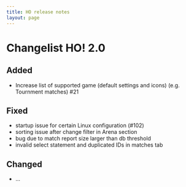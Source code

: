 ```yaml
---
title: HO release notes
layout: page
---
```


Changelist HO! 2.0
====================

## Added
 - Increase list of supported game (default settings and icons) (e.g. Tournment matches) #21

## Fixed
 - startup issue for certain Linux configuration (#102)
 - sorting issue after change filter in Arena section
 - bug due to match report size larger than db threshold
 - invalid select statement and duplicated IDs in matches tab

## Changed
 - ...




